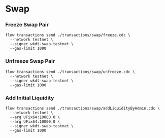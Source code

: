 # Swap
### Freeze Swap Pair
```
flow transactions send ./transactions/swap/freeze.cdc \
  --network testnet \
  --signer wkdt-swap-testnet \
  --gas-limit 1000
```

### Unfreeze Swap Pair
```
flow transactions send ./transactions/swap/unfreeze.cdc \
  --network testnet \
  --signer wkdt-swap-testnet \
  --gas-limit 1000
```

### Add Initial Liquidity
```
flow transactions send ./transactions/swap/addLiquidityByAdmin.cdc \
  --network testnet \
  --arg UFix64:10000.0 \
  --arg UFix64:10000.0 \
  --signer wkdt-swap-testnet \
  --gas-limit 1000
```
